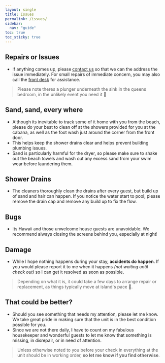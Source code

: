 ```yaml
---
layout: single
title: Issues
permalink: /issues/
sidebar:
  nav: "guide"
toc: true
toc_sticky: true
---
```

## Repairs or Issues
* If anything comes up, please [contact us](/contacts) so that we can the address the issue immediately. For small repairs of immediate concern, you may also call the [front desk](/contacts) for assistance.

> Please note theres a plunger underneath the sink in the queens bedroom, in the unlikely event you need it 💩

## Sand, sand, every where
* Although its inevitable to track some of it home with you from the beach, please do your best to clean off at the showers provided for you at the cabana, as well as the foot wash just around the corner from the front door.
* This helps keep the shower drains clear and helps prevent building plumbing issues.
* Sand is particularly harmful for the dryer, so please make sure to shake out the beach towels and wash out any excess sand from your swim wear before laundering them.

## Shower Drains
* The cleaners thoroughly clean the drains after every guest, but build up of sand and hair can happen. If you notice the water start to pool, please remove the drain cap and remove any build up to fix the flow.

## Bugs
* Its Hawaii and those unwelcome house guests are unavoidable. We recommend always closing the screens behind you, especially at night!

## Damage
* While I hope nothing happens during your stay, __accidents do happen__. If you would please report it to me when it happens _(not waiting until check out)_ so I can get it resolved as soon as possible.
> Depending on what it is, it could take a few days to arrange repair or replacement, as things typically move at island's pace 🌴.

## That could be better?
* Should you see something that needs my attention, please let me know. We take great pride in making sure that the unit is in the best condition possible for you.
* Since we are not there daily, I have to count on my fabulous housekeeper and wonderful guests to let me know that something is missing, in disrepair, or in need of attention.
> Unless otherwise noted to you before your check in everything at the unit should be in working order, __so let me know if you find otherwise__.

